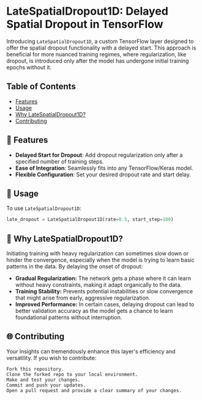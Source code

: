 # LateSpatialDropout1D: Delayed Spatial Dropout in TensorFlow

Introducing `LateSpatialDropout1D`, a custom TensorFlow layer designed to offer the spatial dropout functionality with a delayed start. This approach is beneficial for more nuanced training regimes, where regularization, like dropout, is introduced only after the model has undergone initial training epochs without it.

## Table of Contents

- [Features](#features)
- [Usage](#usage)
- [Why LateSpatialDropout1D?](#why-latespatialdropout1d)
- [Contributing](#contributing)

## 🌟 Features

- **Delayed Start for Dropout**: Add dropout regularization only after a specified number of training steps.
- **Ease of Integration**: Seamlessly fits into any TensorFlow/Keras model.
- **Flexible Configuration**: Set your desired dropout rate and start delay.

## 🔧 Usage

To use `LateSpatialDropout1D`:
```python
late_dropout = LateSpatialDropout1D(rate=0.5, start_step=100)
```

## 🤔 Why LateSpatialDropout1D?

Initiating training with heavy regularization can sometimes slow down or hinder the convergence, especially when the model is trying to learn basic patterns in the data. By delaying the onset of dropout:

- **Gradual Regularization:** The network gets a phase where it can learn without heavy constraints, making it adapt organically to the data.
- **Training Stability:** Prevents potential instabilities or slow convergence that might arise from early, aggressive regularization.
- **Improved Performance:** In certain cases, delaying dropout can lead to better validation accuracy as the model gets a chance to learn foundational patterns without interruption.

## 🌐 Contributing

Your insights can tremendously enhance this layer's efficiency and versatility. If you wish to contribute:

    Fork this repository.
    Clone the forked repo to your local environment.
    Make and test your changes.
    Commit and push your updates.
    Open a pull request and provide a clear summary of your changes.
